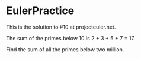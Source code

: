# EulerPractice

This is the solution to #10 at projecteuler.net.

The sum of the primes below 10 is 2 + 3 + 5 + 7 = 17.

Find the sum of all the primes below two million.
